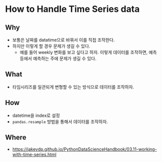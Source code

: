 # How to Handle Time Series data 

## Why 
- 보통은 날짜를 datatime으로 바꿔서 이를 직접 조작한다. 
- 하지만 이렇게 할 경우 문제가 생길 수 있다. 
  + 예를 들어 weekly 변화를 보고 싶다고 하자. 이렇게 데이터를 조작하면, 예측 등에서 예측하는 주에 문제가 생길 수 있다. 
 
## What 
- 타임시리즈를 일관되게 변형할 수 있는 방식으로 데이터를 조작하자. 


## How 
- datetime을 index로 설정 
- `pandas.resample` 방법을 통해서 데이터를 조작하자. 


## Where 
- https://jakevdp.github.io/PythonDataScienceHandbook/03.11-working-with-time-series.html
